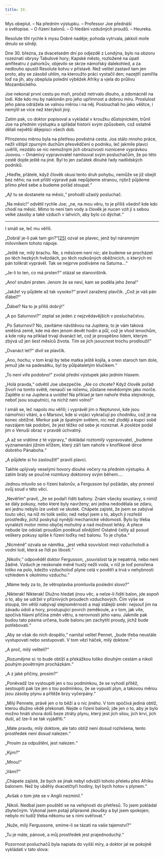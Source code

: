 ```yaml
---
title: IX.
---
```


Mys obeplut. – Na předním výstupku. – Professor Joe přednáší o světopise. – O řízení balonů. – O hledání vzdušných proudů. – Heureka.

Resolute tíhl rychle k mysu Dobré naděje; pohoda vytrvala, jakkoli moře dmulo se silněji.

Dne 30. března, za dvacetsedm dní po odjezdě z Londýna, bylo na obzoru rozeznati obrysy Tabulové hory; Kapské město, rozložené na úpatí amfiteatru z pahorkův, objevilo se skrze námořský dalekohled, a za nedlouho spustil Resolute kotvu v přístavě. Než velitel zastavil tam jen proto, aby se zásobil uhlím, na kteroužto práci vystačil den; nazejtří zamířila loď na jih, aby obeplula polední výběžek Afriky a vjela do průlivu Mozambického.

Joe nekonal první cestu po moři, pročež netrvalo dlouho, a zdomácněl na lodi. Kde kdo mu by nakloněn pro jeho upřímnost a dobrou míru. Proslulost jeho pána odrážela se valnou měrou i na něj. Poslouchali ho jako věštce, i nemýlil se více než kterýkoli jiný.

Zatím pak, co doktor popisoval a vykládal v kroužku důstojnickém, trůnil Joe na předním výstupku a spřádal historii svým způsobem, což ostatně dělali největší dějepisci všech dob.

Přirozenou měrou byla na přetřesu pověstná cesta. Joa stálo mnoho práce, nežli vštípil zpurným duchům přesvědčení o podniku, leč jakmile plavci uvěřili, nezdálo se nic nemožným jich obrazivosti roznícené vyprávkou Joovou. – Omámivý vypravovatel namlouval svým posluchačům, že po této cestě dojde ještě na jiné. Byl to jen začátek dlouhé řady nadlidských podniků.

„Hleďte, přátelé, když člověk okusí tento druh pohybu, nemůže se již obejít bez něho; na své příští výpravě pak nepůjdeme stranou, nýbrž půjdeme přímo před sebe a budeme pořád stoupat.“

„Aj! tu se dostanete na měsíc,“ prohodil užaslý posluchač.

„Na měsíc!“ odvětil rychle Joe; „ne, na mou věru, to je příliš všední! kde kdo chodí na měsíc. Mimo to není tam vody a člověk je nucen vzít jí s sebou velké zásoby a také vzduch v lahvích, aby bylo co dýchat.“

* * *

I smáli se, leč mu věřili.

„Dobrá! je-li pak tam gin?“[\[25\]](./resources/undefined) ozval se plavec, jenž byl náramným milovníkem tohoto nápoje.

„Ještě ne, milý brachu. Ne, s měsícem není nic; ale budeme se procházet po těch hezkých hvězdách, po těch rozkošných oběžnicích, o kterých mi pán tolikrát vyprávěl. Tak se nejprve podíváme na Saturna…“

„Je-li to ten, co má prsten?“ otázal se stanovištník.

„Ano! snubní prsten. Jenom že se neví, kam se poděla jeho žena!“

„Jakže! vy půjdete až tak vysoko?“ pravil zaražený plavčík. „Což je váš pán ďábel?“

„Ďábel? Na to je příliš dobrý!“

„A po Saturnovi?“ zeptal se jeden z nejzvědavějších v posluchačstvu.

„Po Saturnovi? No, zavítáme návštěvou na Jupitera; to je vám taková směšná země, kde má den jenom devět hodin a půl, což je vhod lenochům, a kde roky na příklad trvají dvanáct let, což je prospěšno lidem, kterým zbývá už jen šest měsíců života. Tím se jich jsoucnost trochu prodlouží!“

„Dvanáct let?“ divil se plavčík.

„Ano, hochu; v tom kraji by tebe matka ještě kojila, a onen staroch tam dole, jemuž jde na padesátku, byl by půlpátaletým klučíkem.“

„To není víře podobno!“ zvolal přední výstupek jako jedním hlasem.

„Holá pravda,“ odvětil Joe ubezpečile. „Ale co chcete? Když člověk pořád živoří na tomto světě, nenaučí se ničemu, zůstane nevědomým jako morče. Zajděte si na Jupitera a uvidíte! Na příklad je tam nahoře třeba stejnokroje, neboť jsou souputníci, na nichž není volno!“

I smáli se, leč napolo mu věřili; i vyprávěl jim o Neptunovi, kde jsou námořníci vítáni, a o Marsovi, kde si vojáci vykračují po chodníku, což je na konec obtížné. Merkur pak je špatným světem, nic než zloději a kupci sobě navzájem tak podobní, že jest těžko od sebe je rozeznat. A posléze podal jim o Venuši obraz v pravdě úchvatný.

„A až se vrátíme z té výpravy,“ dokládal roztomilý vypravovatel, „budeme vyznamenáni jižním křížem, který září tam nahoře v knoflíkové dírce dobrého Pánaboha.“

„A půjdete si ho zasloužit!“ pravili plavci.

Takhle uplývaly veselými hovory dlouhé večery na předním výstupku. A zatím braly se poučné rozmluvy doktorovy svým během.…

Jednou mluvilo se o řízení balonův, a Fergusson byl požádán, aby pronesl svůj soud v této věci.

„Nevěřím“ pravil, „že se podaří říditi ballony. Znám všecky soustavy, s nimiž se dály pokusy, nebo které byly navrženy; ani jedna nedodělala se zdaru, ani jednu nebylo lze uvésti ve skutek. Chápete zajisté, že jsem se zabýval touto věcí, na níž mi tolik sešlo; než nebyl jsem s to, abych ji rozřešil prostředky, jichž poskytují nynější mechanické vědomosti. Bylo by třeba vynalézti motor mimo obyčej mohutný a nad možnost lehký. A přece nebude lze odolati proudům poněkud silnějším! Ostatně čelily až posud veškery pokusy spíše k řízení loďky než balonu. To je chyba.“

„Nicméně“ ozvala se námitka, „jest velká souvislost mezi vzducholodí a vodní lodí, která se řídí po libosti.“

„Nikoliv,“ odpověděl doktor Fergusson, „souvislost ta je nepatrná, nebo není žádné. Vzduch je neskonale méně hustý nežli voda, v níž je loď ponořena toliko na polo, kdežto vzducholoď plyne celá v povětří a trvá v nehybnosti vzhledem k okolnímu vzduchu.“

„Máme tedy za to, že větroplavba promluvila poslední slovo?“

„Nikterak! Nikterak! Dlužno hledati jinou věc, a nelze-li říditi balon, jde aspoň o to, aby se udržel v příznivých proudech vzduchových. Čím výše se stoupá, tím větší nabývají stejnoměrnosti a mají stálejší směr: nejsouť jim na závadu údolí a hory, prostupující povrch zeměkoule, a v tom, jak víte, spočívá hlavní příčina změn větru, a nerovnosti jeho vanu. Jakmile pak budou tato pásma určena, bude balonu jen zachytiti proudy, jichž bude potřebovati.“

„Aby se však do nich dospělo,“ namítal velitel Pennet, „bude třeba neustále vystupovati nebo sestupovati. V tom vězí háček, milý doktore.“

„A proč, milý veliteli?“

„Rozumějme si: to bude obtíží a překážkou toliko dlouhým cestám a nikoli pouhým povětrným procházkám.“

„A z jaké příčiny, prosím?“

„Poněvadž lze vystoupiti jen s tou podmínkou, že se vyhodí přítěž, sestoupiti pak lze jen s tou podmínkou, že se vypustí plyn, a takovou měrou jsou zásoby plynu a přítěže brzy vyčerpány.“

„Milý Pennete, právě jen o to běží a o nic jiného. V tom spočívá jediná obtíž, kterou dlužno vědě překonati. Nejde o řízení balonů; jde jen o to, aby je bylo možno hnáti shora dolů beze ztráty plynu, který jest jich silou, jich krví, jich duší, ač lze-li se tak vyjádřiti.“

„Máte pravdu, milý doktore, ale tato obtíž není dosud rozřešena, tento prostředek není dosud nalezen.“

„Prosím za odpuštění, jest nalezen.“

„Kým?“

„Mnou!“

„Vámi?“

„Chápete zajisté, že bych se jinak nebyl odvážil tohoto přeletu přes Afriku balonem. Než by uběhly dvacetčtyři hodiny, byl bych hotov s plynem.“

„Avšak o tom jste se v Anglii nezmínil.“

„Nikoli. Nedbal jsem pouštěti se na veřejnosti do přetřesů. To jsem pokládal zbytečným. Vykonal jsem potají přípravné zkoušky a byl jsem spokojen; nebylo mi tudíž třeba někomu se s nimi svěřovat.“

„Nuže, milý Fergussone, smíme-li se tázati na vaše tajemství?“

„Tu je máte, pánové, a můj prostředek jest prajednoduchý.“

Pozornost posluchačů byla napiata do vyšší míry, a doktor jal se pokojně vykládati v tato slova:
